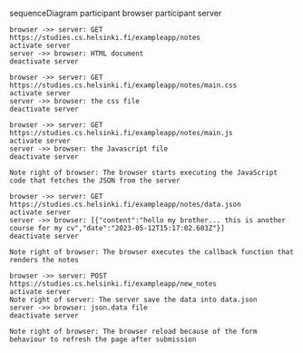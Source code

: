 sequenceDiagram
    participant browser
    participant server

    browser ->> server: GET https://studies.cs.helsinki.fi/exampleapp/notes
    activate server
    server ->> browser: HTML document
    deactivate server
    
    browser ->> server: GET https://studies.cs.helsinki.fi/exampleapp/notes/main.css
    activate server
    server ->> browser: the css file
    deactivate server

    browser ->> server: GET https://studies.cs.helsinki.fi/exampleapp/notes/main.js
    activate server
    server ->> browser: the Javascript file
    deactivate server

    Note right of browser: The browser starts executing the JavaScript code that fetches the JSON from the server

    browser ->> server: GET https://studies.cs.helsinki.fi/exampleapp/notes/data.json
    activate server
    server ->> browser: [{"content":"hello my brother... this is another course for my cv","date":"2023-05-12T15:17:02.603Z"}]
    deactivate server
    
    Note right of browser: The browser executes the callback function that renders the notes

    browser ->> server: POST https://studies.cs.helsinki.fi/exampleapp/new_notes
    activate server
    Note right of server: The server save the data into data.json
    server ->> browser: json.data file
    deactivate server

    Note right of browser: The browser reload because of the form behaviour to refresh the page after submission
